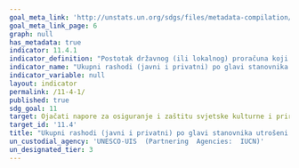 ```yaml
---
goal_meta_link: 'http://unstats.un.org/sdgs/files/metadata-compilation/Metadata-Goal-11.pdf'
goal_meta_link_page: 6
graph: null
has_metadata: true
indicator: 11.4.1
indicator_definition: "Postotak državnog (ili lokalnog) proračuna koji je predviđen za održavanje i očuvanje kulturne i prirodne baštine. Ovaj pokazatelj predstavlja udio državnog (ili lokalnog) proračuna koji je osiguran za zaštitu nacionalne kulturne i prirodne baštine, uključujući i svjetsku kulturnu baštinu."
indicator_name: "Ukupni rashodi (javni i privatni) po glavi stanovnika utrošeni na očuvanje i zaštitu cjelokupne kulturne i prirodne baštine prema vrsti baštine (kulturna, prirodna, mješovita i oznaka Svjetske baštine), razini vlasti (nacionalna, regionalna i lokalna), vrsti rashoda (operativni izdaci / investicije) i vrsti privatnog financiranja (donacije u naravi, privatni neprofitni sektor i sponzorstvo)"
indicator_variable: null
layout: indicator
permalink: /11-4-1/
published: true  
sdg_goal: 11
target: Ojačati napore za osiguranje i zaštitu svjetske kulturne i prirodne baštine
target_id: '11.4'
title: "Ukupni rashodi (javni i privatni) po glavi stanovnika utrošeni na očuvanje i zaštitu cjelokupne kulturne i prirodne baštine prema vrsti baštine (kulturna, prirodna, mješovita i oznaka Svjetske baštine), razini vlasti (nacionalna, regionalna i lokalna), vrsti rashoda (operativni izdaci / investicije) i vrsti privatnog financiranja (donacije u naravi, privatni neprofitni sektor i sponzorstvo)"
un_custodial_agency: 'UNESCO-UIS  (Partnering  Agencies:  IUCN)'
un_designated_tier: 3
---
```

